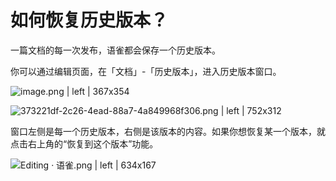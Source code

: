 # 如何恢复历史版本？

一篇文档的每一次发布，语雀都会保存一个历史版本。

你可以通过编辑页面，在「文档」-「历史版本」，进入历史版本窗口。

![image.png | left | 367x354](https://lark-assets-prod.oss-cn-hangzhou.aliyuncs.com/2018/png/7cf366fd-af39-4b13-b4f4-ab373de4814e.png "")

![373221df-2c26-4ead-88a7-4a849968f306.png | left | 752x312](https://lark-assets-prod.oss-cn-hangzhou.aliyuncs.com/2017/png/1690ab3e-fb45-49e2-abfc-0af459dcc250.png "")

窗口左侧是每一个历史版本，右侧是该版本的内容。如果你想恢复某一个版本，就点击右上角的“恢复到这个版本”功能。

![Editing · 语雀.png | left | 634x167](https://lark-assets-prod.oss-cn-hangzhou.aliyuncs.com/2017/png/f2968da7-d68f-4ced-b592-be545cac1f7b.png "")

  

